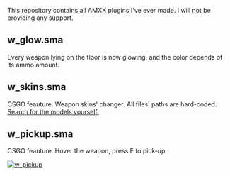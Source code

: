 This repository contains all AMXX plugins I've ever made. I will not be providing any support.

## w_glow.sma
Every weapon lying on the floor is now glowing, and the color depends of its ammo amount.

## w_skins.sma
CSGO feauture. Weapon skins' changer. All files' paths are hard-coded. [Search for the models yourself.](https://gamebanana.com)

## w_pickup.sma
CSGO feauture. Hover the weapon, press E to pick-up.

[![w_pickup](https://img.youtube.com/vi/IGuPbkiaeZM/0.jpg)](https://www.youtube.com/watch?v=IGuPbkiaeZM "w_pickup")
